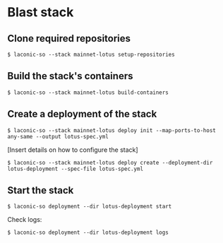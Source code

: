 # Blast stack

## Clone required repositories
```
$ laconic-so --stack mainnet-lotus setup-repositories
```
## Build the stack's containers
```
$ laconic-so --stack mainnet-lotus build-containers
```
## Create a deployment of the stack
```
$ laconic-so --stack mainnet-lotus deploy init --map-ports-to-host any-same --output lotus-spec.yml
```
[Insert details on how to configure the stack]
```
$ laconic-so --stack mainnet-lotus deploy create --deployment-dir lotus-deployment --spec-file lotus-spec.yml
```
## Start the stack
```
$ laconic-so deployment --dir lotus-deployment start
```
Check logs:
```
$ laconic-so deployment --dir lotus-deployment logs
```
